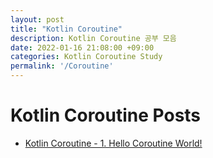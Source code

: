 ```yaml
---
layout: post
title: "Kotlin Coroutine"
description: Kotlin Coroutine 공부 모음
date: 2022-01-16 21:08:00 +09:00
categories: Kotlin Coroutine Study
permalink: '/Coroutine'
---
```


# Kotlin Coroutine Posts
- [Kotlin Coroutine - 1. Hello Coroutine World!](https://yoowonyoung.github.io/posts/Kotlin-Coroutine-01/)